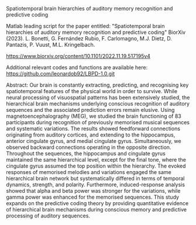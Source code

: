 Spatiotemporal brain hierarchies of auditory memory recognition and predictive coding

Matlab leading script for the paper entitled: "Spatiotemporal brain hierarchies of auditory memory recognition and predictive coding" BiorXiv (2023).
L. Bonetti, G. Fernández Rubio, F. Carlomagno, M.J. Dietz, D. Pantazis, P. Vuust, M.L. Kringelbach.

https://www.biorxiv.org/content/10.1101/2022.11.19.517195v4

Additional relevant codes and functions are available here: https://github.com/leonardob92/LBPD-1.0.git

Abstract: Our brain is constantly extracting, predicting, and recognising key spatiotemporal features of the physical world in order to survive. While neural processing of visuospatial patterns has been extensively studied, the hierarchical brain mechanisms underlying conscious recognition of auditory sequences and the associated prediction errors remain elusive. Using magnetoencephalography (MEG), we studied the brain functioning of 83 participants during recognition of previously memorised musical sequences and systematic variations. The results showed feedforward connections originating from auditory cortices, and extending to the hippocampus, anterior cingulate gyrus, and medial cingulate gyrus. Simultaneously, we observed backward connections operating in the opposite direction. Throughout the sequences, the hippocampus and cingulate gyrus maintained the same hierarchical level, except for the final tone, where the cingulate gyrus assumed the top position within the hierarchy. The evoked responses of memorised melodies and variations engaged the same hierarchical brain network but systematically differed in terms of temporal dynamics, strength, and polarity. Furthermore, induced-response analysis showed that alpha and beta power was stronger for the variations, while gamma power was enhanced for the memorised sequences. This study expands on the predictive coding theory by providing quantitative evidence of hierarchical brain mechanisms during conscious memory and predictive processing of auditory sequences.
